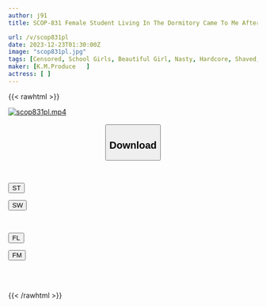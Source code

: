 ```yaml
---
author: j91
title: SCOP-831 Female Student Living In The Dormitory Came To Me After Hours And Said, ``Please Let Me Take A Bath...''! ! I Couldn't Hold Back My Excitement From Seeing Her Slender, Fair Skin, So I Forced My Cock Against Her, Made Her Suck It Repeatedly, And Finally Creampied Her Deep Inside! !

url: /v/scop831pl
date: 2023-12-23T01:30:00Z
image: "scop831pl.jpg"
tags: [Censored, School Girls, Beautiful Girl, Nasty, Hardcore, Shaved, Tits	]
maker: [K.M.Produce   ]
actress: [ ]
---
```



{{< rawhtml >}}

<div class="video" data-videoid="xleRyYMewoFkkD7">
    <a href="javascript:;">
        <img src="/v/scop831pl/scop831pl.jpg" width="WIDTH" height="HEIGHT" alt="scop831pl.mp4" loading="lazy">
    </a>
</div>

<script type="text/javascript" src="https://j91.asia/asset/on-demand-st.js"></script>

<br>
  <link rel="stylesheet" href="https://j91.asia/asset/bs5.css">
  
  <center>
  <button class="btn btn-primary" type="button" data-bs-toggle="collapse" data-bs-target=".multi-collapse" aria-expanded="false" aria-controls="multiCollapseExample1 multiCollapseExample2"><h2>Download</h2></button></center>
</p>
<div class="row">
  <div class="col">
    <div class="collapse multi-collapse" id="multiCollapseExample1">
      <div class="card card-body">
	      	      <br>
<div class="buttons">  
<p><a href="https://streamtape.to/v/xleRyYMewoFkkD7" target="_blank"><button class="btn-hover color-3"><i class="fa fa-download"></i> ST</button></a></p>
<p><a href="https://flaswish.com/1xvrl9e76q57" target="_blank"><button class="btn-hover color-2"><i class="fa fa-download"></i> SW</button></a></p></div>
    </div>
  </div>
</div>
  <div class="col">
    <div class="collapse multi-collapse" id="multiCollapseExample2">
      <div class="card card-body">
	      <br>
<div class="buttons">
<p><a href="javascript:;" target="_blank"><button class="btn-hover color-9"><i class="fa fa-download"></i> FL</button></a></p>
<p><a href="javascript:;" target="_blank"><button class="btn-hover color-8"><i class="fa fa-download"></i> FM</button></a></p></div>
<br><br>
      </div>
    </div>
  </div>
</div>

{{< /rawhtml >}}